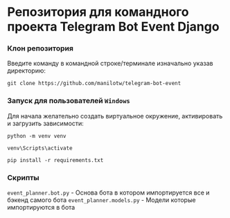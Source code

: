 # Репозитория для командного проекта Telegram Bot Event Django

### Клон репозитория
Введите команду в командной строке/терминале изначально указав директорию:
```
git clone https://github.com/manilotw/telegram-bot-event
```

### Запуск для пользователей `Windows`

Для начала желательно создать виртуальное окружение, активировать и загрузить зависимости:

```
python -m venv venv
```
```
venv\Scripts\activate
```
```
pip install -r requirements.txt
```

### Скрипты

`event_planner.bot.py` - Основа бота в котором импортируется все и бэкенд самого бота
`event_planner.models.py` - Модели которые импортируются в бота

